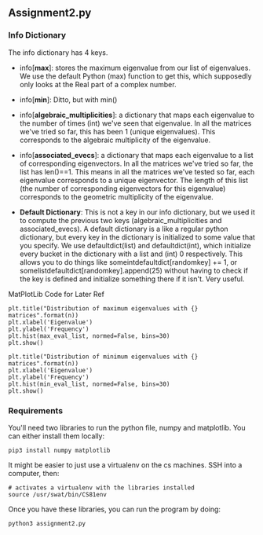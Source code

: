 

## Assignment2.py
### Info Dictionary
The info dictionary has 4 keys.

* info[__max__]: stores the maximum eigenvalue from our list of eigenvalues. We use the default Python (max) function to get this, which supposedly only looks at the Real part of a complex number.    

* info[__min__]: Ditto, but with min()   

* info[__algebraic_multiplicities__]: a dictionary that maps each eigenvalue to the number of times (int) we've seen that eigenvalue. In all the matrices we've tried so far, this has been 1 (unique eigenvalues). This corresponds to the algebraic multiplicity of the eigenvalue.    

* info[__associated_evecs__]: a dictionary that maps each eigenvalue to a list of corresponding eigenvectors. In all the matrices we've tried so far, the list has len()==1. This means in all the matrices we've tested so far, each eigenvalue corresponds to a unique eigenvector. The length of this list (the number of corresponding eigenvectors for this eigenvalue) corresponds to the geometric multiplicity of the eigenvalue.

* __Default Dictionary__: This is not a key in our info dictionary, but we used it to compute the previous two keys (algebraic_multiplicities and associated_evecs). A default dictionary is a like a regular python dictionary, but every key in the dictionary is initialized to some value that you specify. We use defaultdict(list) and defaultdict(int), which initialize every bucket in the dictionary with a list and (int) 0 respectively. This allows you to do things like someintdefaultdict[randomkey] += 1, or somelistdefaultdict[randomkey].append(25) without having to check if the key is defined and initialize something there if it isn't. Very useful.    



MatPlotLib Code for Later Ref
```
plt.title("Distribution of maximum eigenvalues with {} matrices".format(n))
plt.xlabel('Eigenvalue')
plt.ylabel('Frequency')
plt.hist(max_eval_list, normed=False, bins=30)
plt.show()

plt.title("Distribution of minimum eigenvalues with {} matrices".format(n))
plt.xlabel('Eigenvalue')
plt.ylabel('Frequency')
plt.hist(min_eval_list, normed=False, bins=30)
plt.show()
```

### Requirements
You'll need two libraries to run the python file, numpy and matplotlib.
You can either install them locally:
```
pip3 install numpy matplotlib
```
It might be easier to just use a virtualenv on the cs machines. SSH into a computer, then:
```
# activates a virtualenv with the libraries installed
source /usr/swat/bin/CS81env
```
Once you have these libraries, you can run the program by doing:
```
python3 assignment2.py
```